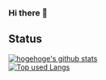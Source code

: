 ### Hi there 👋

<!--
**kqns91/kqns91** is a ✨ _special_ ✨ repository because its `README.md` (this file) appears on your GitHub profile.

Here are some ideas to get you started:

- 🔭 I’m currently working on ...
- 🌱 I’m currently learning ...
- 👯 I’m looking to collaborate on ...
- 🤔 I’m looking for help with ...
- 💬 Ask me about ...
- 📫 How to reach me: ...
- 😄 Pronouns: ...
- ⚡ Fun fact: ...
-->

## Status

[![hogehoge's github stats](https://github-readme-stats.vercel.app/api?username=kqns91&hide=contribs&count_private=true&show_icons=true&theme=nord_bright)](https://github.com/kqns91/)  
[![Top used Langs](https://github-readme-stats.vercel.app/api/top-langs/?username=kqns91&theme=nord_bright)](https://github.com/kqns91/)
